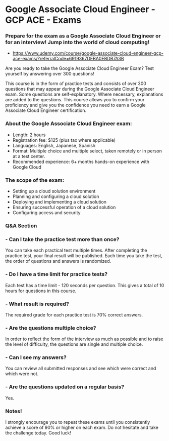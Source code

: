 # Google Associate Cloud Engineer - GCP ACE - Exams

### Prepare for the exam as a Google Associate Cloud Engineer or for an interview! Jump into the world of cloud computing!

* https://www.udemy.com/course/google-associate-cloud-engineer-gcp-ace-exams/?referralCode=6919367DEBA0EBDB7A3B

Are you ready to take the Google Associate Cloud Engineer Exam? Test yourself by answering over 300 questions!

This course is in the form of practice tests and consists of over 300 questions that may appear during the Google Associate Cloud Engineer exam. Some questions are self-explanatory. Where necessary, explanations are added to the questions. This course allows you to confirm your proficiency and give you the confidence you need to earn a Google Associate Cloud Engineer certification.

### About the Google Associate Cloud Engineer exam:
* Length: 2 hours
* Registration fee: $125 (plus tax where applicable)
* Languages: English, Japanese, Spanish
* Format: Multiple choice and multiple select, taken remotely or in person at a test center.
* Recommended experience: 6+ months hands-on experience with Google Cloud

### The scope of the exam:
* Setting up a cloud solution environment
* Planning and configuring a cloud solution
* Deploying and implementing a cloud solution
* Ensuring successful operation of a cloud solution
* Configuring access and security

### Q&A Section

### - Can I take the practice test more than once?

You can take each practical test multiple times. After completing the practice test, your final result will be published. Each time you take the test, the order of questions and answers is randomized.

### - Do I have a time limit for practice tests?

Each test has a time limit - 120 seconds per question. This gives a total of 10 hours for questions in this course.

### - What result is required?

The required grade for each practice test is 70% correct answers.

### - Are the questions multiple choice?

In order to reflect the form of the interview as much as possible and to raise the level of difficulty, the questions are single and multiple choice.

### - Can I see my answers?

You can review all submitted responses and see which were correct and which were not.

### - Are the questions updated on a regular basis?

Yes.

### Notes! 
I strongly encourage you to repeat these exams until you consistently achieve a score of 90% or higher on each exam. Do not hesitate and take the challenge today. Good luck!

